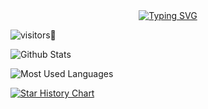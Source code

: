 <!--
**inaniby/inaniby** is a ✨ _special_ ✨ repository because its `README.md` (this file) appears on your GitHub profile.

Here are some ideas to get you started:

- 🔭 I’m currently working on ...
- 🌱 I’m currently learning ...
- 👯 I’m looking to collaborate on ...
- 🤔 I’m looking for help with ...
- 💬 Ask me about ...
- 📫 How to reach me: ...
- 😄 Pronouns: ...
- ⚡ Fun fact: ...
-->
<!-- dynamic typing effect 动态打字效果 -->
  <div align="center">
    <a href="#">
      <img src="https://readme-typing-svg.demolab.com?font=Fira+Code&pause=1000&width=435&lines=console.log(%22Hello%2C%20World%22);祝您今天心情愉快，没有BUG!&center=true&size=27" alt="Typing SVG" />
    </a>
  </div>
  
![visitors](https://visitor-badge.glitch.me/badge?page_id=inaniby.inaniby&left_color=green&right_color=red)👋

![Github Stats](https://github-readme-stats.vercel.app/api?username=inaniby&show_icons=true&theme=dark&count_private=true)

![Most Used Languages](https://github-readme-stats.vercel.app/api/top-langs/?username=inaniby&theme=dark&layout=compact)

[![Star History Chart](https://api.star-history.com/svg?repos=inaniby/github-readme-activity-graph&type=Timeline)](https://star-history.com/#inaniby/github-readme-activity-graph&Timeline)
